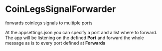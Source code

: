 # CoinLegsSignalForwarder
forwards coinlegs signals to multiple ports

At the appsettings.json you can specify a port and a list where to forward.
The app will be listening on the defined **Port** and forward the whole message as is to every port defined at **Forwards**
